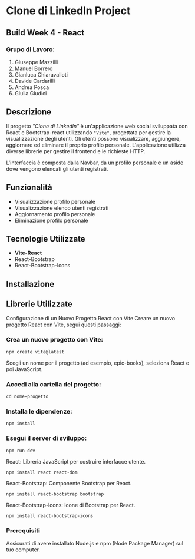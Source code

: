 # Clone di Linkedln Project
## Build Week 4 - React

### Grupo di Lavoro:
  
1.  Giuseppe Mazzilli
2.  Manuel Borrero
3.  Gianluca Chiaravalloti
4.  Davide Cardarilli
5.  Andrea Posca
6.  Giulia Giudici

## Descrizione

Il progetto _"Clone di Linkedln"_ è un'applicazione web social sviluppata con React e Bootstrap-react utilizzando `"Vite"`, progettata per gestire la visualizzazione degli utenti.
Gli utenti possono visualizzare, aggiungere, aggiornare ed eliminare il proprio profilo personale.
L'applicazione utilizza diverse librerie per gestire il frontend e le richieste HTTP.

L'interfaccia è composta dalla Navbar, da un profilo personale e un aside dove vengono elencati gli utenti registrati.

## Funzionalità

* Visualizzazione profilo personale
* Visualizzazione elenco utenti registrati
* Aggiornamento profilo personale
* Eliminazione profilo personale


## Tecnologie Utilizzate

* **Vite-React**
* React-Bootstrap
* React-Bootstrap-Icons

## Installazione

## Librerie Utilizzate

Configurazione di un Nuovo Progetto React con Vite
Creare un nuovo progetto React con Vite, segui questi passaggi:

### Crea un nuovo progetto con Vite:

`npm create vite@latest`

Scegli un nome per il progetto (ad esempio, epic-books), seleziona React e poi JavaScript.

### Accedi alla cartella del progetto:

`cd nome-progetto`

### Installa le dipendenze:

`npm install`

### Esegui il server di sviluppo:

`npm run dev`

React: Libreria JavaScript per costruire interfacce utente.

`npm install react react-dom`

React-Bootstrap: Componente Bootstrap per React.

`npm install react-bootstrap bootstrap`

React-Bootstrap-Icons: Icone di Bootstrap per React.

`npm install react-bootstrap-icons`

### Prerequisiti

Assicurati di avere installato Node.js e npm (Node Package Manager) sul tuo computer.
